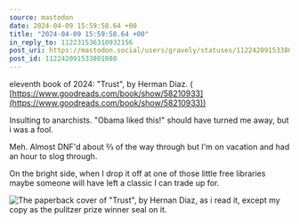 ```yaml
---
source: mastodon
date: 2024-04-09 15:59:58.64 +00
title: "2024-04-09 15:59:58.64 +00"
in_reply_to: 112231536310932156
post_uri: https://mastodon.social/users/gravely/statuses/112242091533801080
post_id: 112242091533801080
---
```

eleventh book of 2024: "Trust", by Herman Diaz. ( [https://www.goodreads.com/book/show/58210933](https://www.goodreads.com/book/show/58210933))

Insulting to anarchists. "Obama liked this!" should have turned me away, but i was a fool.

Meh. Almost DNF'd about ⅔ of the way through but I'm on vacation and had an hour to slog through.

On the bright side, when I drop it off at one of those little free libraries maybe someone will have left a classic I can trade up for.


![The paperback cover of "Trust", by Hernan Diaz, as i read it, except my copy as the pulitzer prize winner seal on it.](/images/112242091280081953.jpeg)

